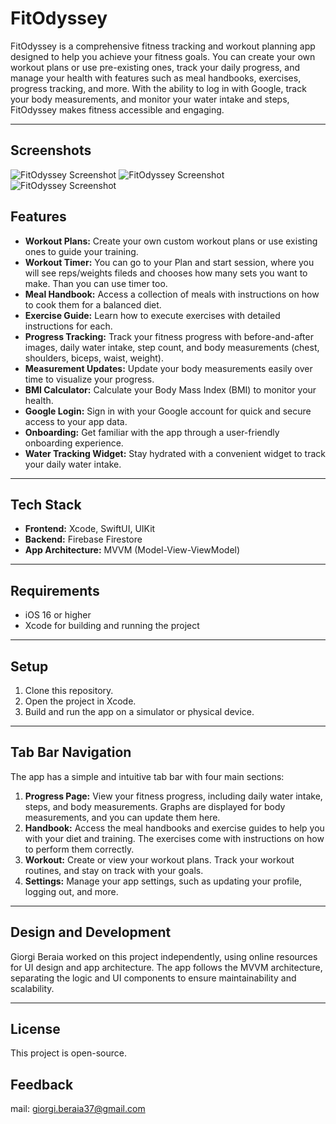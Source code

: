 # FitOdyssey

FitOdyssey is a comprehensive fitness tracking and workout planning app designed to help you achieve your fitness goals. You can create your own workout plans or use pre-existing ones, track your daily progress, and manage your health with features such as meal handbooks, exercises, progress tracking, and more. With the ability to log in with Google, track your body measurements, and monitor your water intake and steps, FitOdyssey makes fitness accessible and engaging.

---

## Screenshots

![FitOdyssey Screenshot](https://github.com/KingFingolfin/FitOdyssey/blob/fix/fullCheck/screenshots/beforeAfter.png)
![FitOdyssey Screenshot](your_image_link_here)
![FitOdyssey Screenshot](your_image_link_here)

## Features

- **Workout Plans:** Create your own custom workout plans or use existing ones to guide your training.
- **Workout Timer:** You can go to your Plan and start session, where you will see reps/weights fileds and chooses how many sets you want to make. Than you can use timer too.
- **Meal Handbook:** Access a collection of meals with instructions on how to cook them for a balanced diet.
- **Exercise Guide:** Learn how to execute exercises with detailed instructions for each.
- **Progress Tracking:** Track your fitness progress with before-and-after images, daily water intake, step count, and body measurements (chest, shoulders, biceps, waist, weight).
- **Measurement Updates:** Update your body measurements easily over time to visualize your progress.
- **BMI Calculator:** Calculate your Body Mass Index (BMI) to monitor your health.
- **Google Login:** Sign in with your Google account for quick and secure access to your app data.
- **Onboarding:** Get familiar with the app through a user-friendly onboarding experience.
- **Water Tracking Widget:** Stay hydrated with a convenient widget to track your daily water intake.

---

## Tech Stack

- **Frontend:** Xcode, SwiftUI, UIKit
- **Backend:** Firebase Firestore
- **App Architecture:** MVVM (Model-View-ViewModel)

---

## Requirements

- iOS 16 or higher
- Xcode for building and running the project

---

## Setup

1. Clone this repository.
2. Open the project in Xcode.
5. Build and run the app on a simulator or physical device.

---

## Tab Bar Navigation

The app has a simple and intuitive tab bar with four main sections:

1. **Progress Page:** View your fitness progress, including daily water intake, steps, and body measurements. Graphs are displayed for body measurements, and you can update them here.
2. **Handbook:** Access the meal handbooks and exercise guides to help you with your diet and training. The exercises come with instructions on how to perform them correctly.
3. **Workout:** Create or view your workout plans. Track your workout routines, and stay on track with your goals.
4. **Settings:** Manage your app settings, such as updating your profile, logging out, and more.

---

## Design and Development

Giorgi Beraia worked on this project independently, using online resources for UI design and app architecture. The app follows the MVVM architecture, separating the logic and UI components to ensure maintainability and scalability.

---

## License

This project is open-source.

## Feedback

mail: giorgi.beraia37@gmail.com
